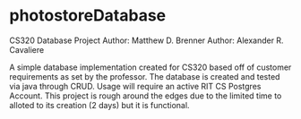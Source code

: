 # photostoreDatabase
CS320 Database Project
Author: Matthew D. Brenner
Author: Alexander R. Cavaliere

A simple database implementation created for CS320 based off of customer requirements as set by the professor.
The database is created and tested via java through CRUD. Usage will require an active RIT CS Postgres Account.
This project is rough around the edges due to the limited time to alloted to its creation (2 days) but it is functional.

